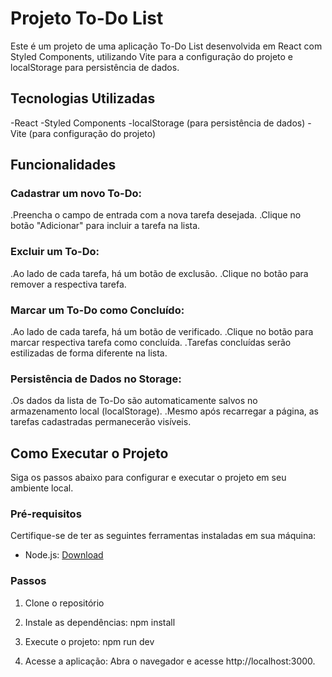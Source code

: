 # Projeto To-Do List
Este é um projeto de uma aplicação To-Do List desenvolvida em React com Styled Components, utilizando Vite para a configuração do projeto e localStorage para persistência de dados.

## Tecnologias Utilizadas
-React
-Styled Components
-localStorage (para persistência de dados)
-Vite (para configuração do projeto)


## Funcionalidades

### Cadastrar um novo To-Do:
  .Preencha o campo de entrada com a nova tarefa desejada.
  .Clique no botão "Adicionar" para incluir a tarefa na lista.

### Excluir um To-Do:
  .Ao lado de cada tarefa, há um botão de exclusão.
  .Clique no botão para remover a respectiva tarefa.

### Marcar um To-Do como Concluído:
  .Ao lado de cada tarefa, há um botão de verificado.
  .Clique no botão para marcar respectiva tarefa como concluída.
  .Tarefas concluídas serão estilizadas de forma diferente na lista.

### Persistência de Dados no Storage:
  .Os dados da lista de To-Do são automaticamente salvos no armazenamento local (localStorage).
  .Mesmo após recarregar a página, as tarefas cadastradas permanecerão visíveis.

## Como Executar o Projeto
  Siga os passos abaixo para configurar e executar o projeto em seu ambiente local.

### Pré-requisitos
  Certifique-se de ter as seguintes ferramentas instaladas em sua máquina:

  - Node.js: [Download](https://nodejs.org/)

### Passos
1. Clone o repositório

2. Instale as dependências:
    npm install

3. Execute o projeto:
    npm run dev

4. Acesse a aplicação:
    Abra o navegador e acesse http://localhost:3000.
